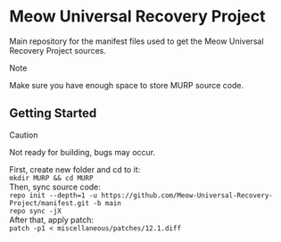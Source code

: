 # Meow Universal Recovery Project
Main repository for the manifest files used to get the Meow Universal Recovery Project sources.

> [!NOTE]
> Make sure you have enough space to store MURP source code.

## Getting Started

> [!CAUTION]
> Not ready for building, bugs may occur.

First, create new folder and cd to it:<br>
`mkdir MURP && cd MURP`<br>
Then, sync source code:<br>
`repo init --depth=1 -u https://github.com/Meow-Universal-Recovery-Project/manifest.git -b main`<br>
`repo sync -jX`<br>
After that, apply patch:<br>
`patch -p1 < miscellaneous/patches/12.1.diff`<br>

